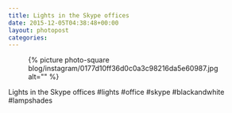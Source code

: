 ```yaml
---
title: Lights in the Skype offices
date: 2015-12-05T04:38:48+00:00
layout: photopost
categories:
---
```


<figure class="photo photo--square">
  {% picture photo-square blog/instagram/0177d10ff36d0c0a3c98216da5e60987.jpg alt="" %}
</figure>

Lights in the Skype offices
#lights #office #skype #blackandwhite #lampshades

